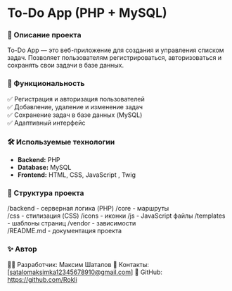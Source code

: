 # To-Do App (PHP + MySQL)

### 📌 Описание проекта
To-Do App — это веб-приложение для создания и управления списком задач. Позволяет пользователям регистрироваться, авторизоваться и сохранять свои задачи в базе данных.  

### 🚀 Функциональность
✅ Регистрация и авторизация пользователей  
✅ Добавление, удаление и изменение задач  
✅ Сохранение задач в базе данных (MySQL)  
✅ Адаптивный интерфейс  

### 🛠️ Используемые технологии
- **Backend:** PHP 
- **Database:** MySQL  
- **Frontend:** HTML, CSS, JavaScript , Twig

### 📂 Структура проекта
/backend - серверная логика (PHP) 
/core - маршруты  
/css - стилизация (CSS) 
/icons - иконки 
/js - JavaScript файлы 
/templates - шаблоны страниц 
/vendor - зависимости  
/README.md - документация проекта

### ✨ Автор
👨‍💻 Разработчик: Максим Шаталов
📧 Контакты: [satalomaksimka12345678910@gmail.com]
🔗 GitHub: https://github.com/Rokli